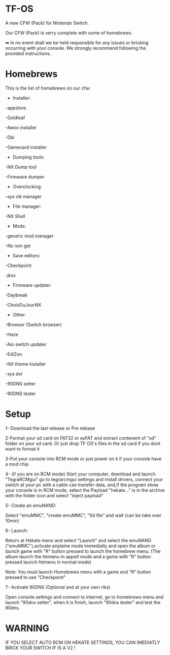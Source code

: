 # TF-OS
A new CFW (Pack) for Nintendo Switch. 

Our CFW (Pack) is verry complete with some of homebrews. 

➡ In no event shall we be held responsible for any issues or bricking occurring with your console. We strongly recommend following the provided instructions. 

# Homebrews
This is the list of homebrews on our cfw:

* Installer:

-appstore

-Goldleaf 

-Awoo installer

-Dbi

-Gamecard installer 

* Dumping tools:

-NX Dump tool 

-Firmware dumper

* Overclocking:

-sys clk manager 

* File manager:

-NX Shell 

* Mods:

-generic mod manager 

-Nx rom get 

* Save editors:

-Checkpoint 

-jksv

* Firmware updater:

-Daybreak 

-ChoixDuJourNX 

* Other: 

-Browser (Switch browser) 

-Haze

-Aio switch updater 

-EdiZon

-NX theme installer

-sys dvr

-90DNS setter

-90DNS tester

# Setup
1- Download the last release or Pre release 

2-Format your sd card on FAT32 or exFAT and extract contenent of "sd" folder on your sd card. Or just drop TF OS's files in the sd card if you dont want to format it

3-Put your console into RCM mode or just power on it if your console have a mod chip

4- (if you are on RCM mode) Start your computer, download and launch "TegraRCMgui" go to tegrarcmgui settings and install drivers, connect your switch at your pc with a cable can transfer data, and,if the program show your console is in RCM mode, select the Payload "hekate..." is in the archive with the folder icon and select "inject payload" 

5- Create an emuNAND:

Select "emuMMC", "create emuMMC", "Sd file" and wait (can be take over 10min)

6- Launch: 

Return at Hekate menu and select "Launch" and select the emuNAND ("emuMMC"),activate airplaine mode immediatly and open the album or launch game with "R" button pressed to launch the homebrew menu. (The album launch the hbmenu in appelt mode and a game with "R" button pressed launch hbmenu in normal mode) 

Note: You must launch Homebrews menu with a game and "R" button pressed to use "Checkpoint" 

7- Activate 90DNS (Optional and at your own riks) 

Open console settings and connect to internet, go to homebrews menu and launch "90dns setter", when it is finish, launch "90dns tester" and test the 90dns. 

# WARNING 
IF YOU SELECT AUTO RCM ON HEKATE SETTINGS, YOU CAN IMEDIATLY BRICK YOUR SWITCH IF IS A V2 ! 

